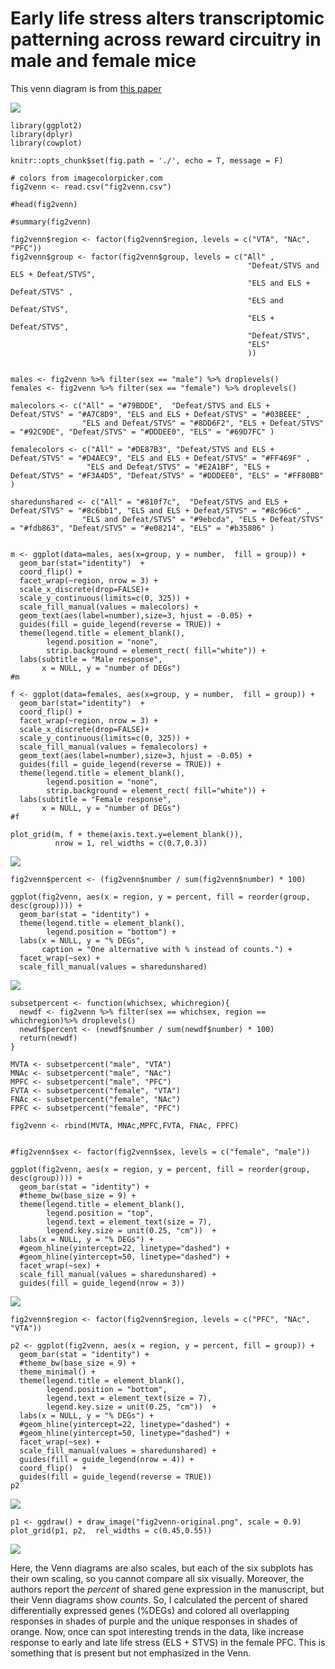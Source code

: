 Early life stress alters transcriptomic patterning across reward circuitry in male and female mice
==================================================================================================

This venn diagram is from [this
paper](https://www.biorxiv.org/content/10.1101/624353v1)

![](Pena2019.png)

    library(ggplot2)
    library(dplyr)
    library(cowplot)

    knitr::opts_chunk$set(fig.path = './', echo = T, message = F)

    # colors from imagecolorpicker.com
    fig2venn <- read.csv("fig2venn.csv")

    #head(fig2venn)

    #summary(fig2venn)

    fig2venn$region <- factor(fig2venn$region, levels = c("VTA", "NAc", "PFC")) 
    fig2venn$group <- factor(fig2venn$group, levels = c("All" ,  
                                                         "Defeat/STVS and ELS + Defeat/STVS",
                                                         "ELS and ELS + Defeat/STVS" ,
                                                         "ELS and Defeat/STVS",
                                                         "ELS + Defeat/STVS",
                                                         "Defeat/STVS",
                                                         "ELS" 
                                                         ))


    males <- fig2venn %>% filter(sex == "male") %>% droplevels()
    females <- fig2venn %>% filter(sex == "female") %>% droplevels()

    malecolors <- c("All" = "#79BDDE",  "Defeat/STVS and ELS + Defeat/STVS" = "#A7C8D9", "ELS and ELS + Defeat/STVS" = "#03BEEE" ,
                    "ELS and Defeat/STVS" = "#8DD6F2", "ELS + Defeat/STVS" = "#92C9DE", "Defeat/STVS" = "#DDDEE0", "ELS" = "#69D7FC" )

    femalecolors <- c("All" = "#DE87B3", "Defeat/STVS and ELS + Defeat/STVS" = "#D4AEC9", "ELS and ELS + Defeat/STVS" = "#FF469F" ,
                     "ELS and Defeat/STVS" = "#E2A1BF", "ELS + Defeat/STVS" = "#F3A4D5", "Defeat/STVS" = "#DDDEE0", "ELS" = "#FF80BB" )

    sharedunshared <- c("All" = "#810f7c",  "Defeat/STVS and ELS + Defeat/STVS" = "#8c6bb1", "ELS and ELS + Defeat/STVS" = "#8c96c6" ,
                    "ELS and Defeat/STVS" = "#9ebcda", "ELS + Defeat/STVS" = "#fdb863", "Defeat/STVS" = "#e08214", "ELS" = "#b35806" )


    m <- ggplot(data=males, aes(x=group, y = number,  fill = group)) + 
      geom_bar(stat="identity")  + 
      coord_flip() + 
      facet_wrap(~region, nrow = 3) +
      scale_x_discrete(drop=FALSE)+
      scale_y_continuous(limits=c(0, 325)) +
      scale_fill_manual(values = malecolors) +
      geom_text(aes(label=number),size=3, hjust = -0.05) +
      guides(fill = guide_legend(reverse = TRUE)) +
      theme(legend.title = element_blank(),
            legend.position = "none",
            strip.background = element_rect( fill="white")) +
      labs(subtitle = "Male response",
           x = NULL, y = "number of DEGs") 
    #m

    f <- ggplot(data=females, aes(x=group, y = number,  fill = group)) + 
      geom_bar(stat="identity")  + 
      coord_flip() + 
      facet_wrap(~region, nrow = 3) +
      scale_x_discrete(drop=FALSE)+
      scale_y_continuous(limits=c(0, 325)) +
      scale_fill_manual(values = femalecolors) +
      geom_text(aes(label=number),size=3, hjust = -0.05) +
      guides(fill = guide_legend(reverse = TRUE)) +
      theme(legend.title = element_blank(),
            legend.position = "none",
            strip.background = element_rect( fill="white")) +
      labs(subtitle = "Female response",
           x = NULL, y = "number of DEGs") 
    #f

    plot_grid(m, f + theme(axis.text.y=element_blank()), 
              nrow = 1, rel_widths = c(0.7,0.3))

![](./fig2venn-alt1-1.png)

    fig2venn$percent <- (fig2venn$number / sum(fig2venn$number) * 100)

    ggplot(fig2venn, aes(x = region, y = percent, fill = reorder(group, desc(group)))) + 
      geom_bar(stat = "identity") + 
      theme(legend.title = element_blank(),
            legend.position = "bottom") + 
      labs(x = NULL, y = "% DEGs",
           caption = "One alternative with % instead of counts.") +
      facet_wrap(~sex) +
      scale_fill_manual(values = sharedunshared) 

![](./fig2venn-alt2-1.png)

    subsetpercent <- function(whichsex, whichregion){
      newdf <- fig2venn %>% filter(sex == whichsex, region == whichregion)%>% droplevels()
      newdf$percent <- (newdf$number / sum(newdf$number) * 100)
      return(newdf)
    }

    MVTA <- subsetpercent("male", "VTA")
    MNAc <- subsetpercent("male", "NAc")
    MPFC <- subsetpercent("male", "PFC")
    FVTA <- subsetpercent("female", "VTA")
    FNAc <- subsetpercent("female", "NAc")
    FPFC <- subsetpercent("female", "PFC")

    fig2venn <- rbind(MVTA, MNAc,MPFC,FVTA, FNAc, FPFC)


    #fig2venn$sex <- factor(fig2venn$sex, levels = c("female", "male"))

    ggplot(fig2venn, aes(x = region, y = percent, fill = reorder(group, desc(group)))) + 
      geom_bar(stat = "identity") + 
      #theme_bw(base_size = 9) +
      theme(legend.title = element_blank(),
            legend.position = "top",
            legend.text = element_text(size = 7),
            legend.key.size = unit(0.25, "cm"))  + 
      labs(x = NULL, y = "% DEGs") +
      #geom_hline(yintercept=22, linetype="dashed") +
      #geom_hline(yintercept=50, linetype="dashed") +
      facet_wrap(~sex) +
      scale_fill_manual(values = sharedunshared) +
      guides(fill = guide_legend(nrow = 3)) 

![](./fig2venn-alt2-2.png)

    fig2venn$region <- factor(fig2venn$region, levels = c("PFC", "NAc", "VTA"))

    p2 <- ggplot(fig2venn, aes(x = region, y = percent, fill = group)) + 
      geom_bar(stat = "identity") + 
      #theme_bw(base_size = 9) +  
      theme_minimal() +
      theme(legend.title = element_blank(),
            legend.position = "bottom",
            legend.text = element_text(size = 7),
            legend.key.size = unit(0.25, "cm"))  + 
      labs(x = NULL, y = "% DEGs") +
      #geom_hline(yintercept=22, linetype="dashed") +
      #geom_hline(yintercept=50, linetype="dashed") +
      facet_wrap(~sex) +
      scale_fill_manual(values = sharedunshared) +
      guides(fill = guide_legend(nrow = 4)) +
      coord_flip()  +
      guides(fill = guide_legend(reverse = TRUE))
    p2

![](./fig2venn-alt2-3.png)

    p1 <- ggdraw() + draw_image("fig2venn-original.png", scale = 0.9)
    plot_grid(p1, p2,  rel_widths = c(0.45,0.55))

![](./pena-original-alt-1.png)

Here, the Venn diagrams are also scales, but each of the six subplots
has their own scaling, so you cannot compare all six visually. Moreover,
the authors report the *percent* of shared gene expression in the
manuscript, but their Venn diagrams show *counts*. So, I calculated the
percent of shared differentially expressed genes (%DEGs) and colored all
overlapping responses in shades of purple and the unique responses in
shades of orange. Now, once can spot interesting trends in the data,
like increase response to early and late life stress (ELS + STVS) in the
female PFC. This is something that is present but not emphasized in the
Venn.
